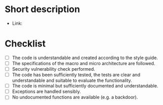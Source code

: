 # Short description

<!-- Describe what your feature does, why it does that, etc.-->

- Link: <!-- link to ticket system which describes the user story -->


# Checklist
- [ ] The code is understandable and created according to the style guide.
- [ ] The specifications of the macro and micro architecture are followed.
- [ ] Security vulnerability check performed.
- [ ] The code has been sufficiently tested, the tests are clear and understandable and suitable to evaluate the functionality.
- [ ] The code is minimal but sufficiently documented and understandable.
- [ ] Exceptions are handled sensibly.
- [ ] No undocumented functions are available (e.g. a backdoor).
